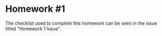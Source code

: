 # Homework #1
The checklist used to complete this homework can be seen in the issue titled "Homework 1 Issue".
